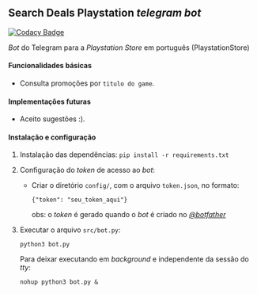 ## Search Deals Playstation *telegram bot*

[![Codacy Badge](https://api.codacy.com/project/badge/Grade/99dd3531239e4be980fc271c23429312)](https://app.codacy.com/app/thiagormagalhaes/search-deals-playstation-telegram-bot?utm_source=github.com&utm_medium=referral&utm_content=thiagormagalhaes/search-deals-playstation-telegram-bot&utm_campaign=Badge_Grade_Dashboard)

*Bot* do Telegram para a *Playstation Store* em português (PlaystationStore)

#### Funcionalidades básicas
* Consulta promoções por `titulo do game`.

#### Implementações futuras
* Aceito sugestões :).

#### Instalação e configuração
1. Instalação das dependências:
`pip install -r requirements.txt`

2. Configuração do *token* de acesso ao *bot*:
	* Criar o diretório `config/`, com o arquivo `token.json`, no formato:

	    `{"token": "seu_token_aqui"}`

         obs: o *token* é gerado quando o *bot* é criado no [*@botfather*](https://telegram.me/BotFather)
3.  Executar o arquivo `src/bot.py`:

     `python3 bot.py`

     Para deixar executando em *background* e independente da sessão do *tty*:

     `nohup python3 bot.py &`
